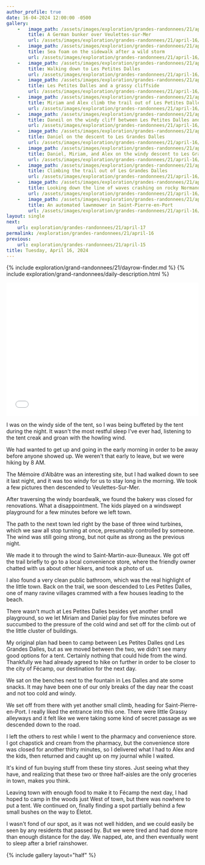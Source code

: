 ```yaml
---
author_profile: true
date: 16-04-2024 12:00:00 -0500
gallery: 
    -   image_path: /assets/images/exploration/grandes-randonnees/21/april-16/small/081810.jpg
        title: A German bunker over Veulettes-sur-Mer
        url: /assets/images/exploration/grandes-randonnees/21/april-16/large/081810.jpg
    -   image_path: /assets/images/exploration/grandes-randonnees/21/april-16/small/084211.jpg
        title: Sea foam on the sidewalk after a wild storm
        url: /assets/images/exploration/grandes-randonnees/21/april-16/large/084211.jpg
    -   image_path: /assets/images/exploration/grandes-randonnees/21/april-16/small/115901.jpg
        title: Walking down to Les Petites Dalles
        url: /assets/images/exploration/grandes-randonnees/21/april-16/large/115901.jpg
    -   image_path: /assets/images/exploration/grandes-randonnees/21/april-16/small/120650.jpg
        title: Les Petites Dalles and a grassy cliffside
        url: /assets/images/exploration/grandes-randonnees/21/april-16/large/120650.jpg
    -   image_path: /assets/images/exploration/grandes-randonnees/21/april-16/small/123036.jpg
        title: Miriam and Alex climb the trail out of Les Petites Dalles
        url: /assets/images/exploration/grandes-randonnees/21/april-16/large/123036.jpg
    -   image_path: /assets/images/exploration/grandes-randonnees/21/april-16/small/123456.jpg
        title: Daneil on the windy cliff between Les Petites Dalles and Les Grandes Dalles
        url: /assets/images/exploration/grandes-randonnees/21/april-16/large/123456.jpg
    -   image_path: /assets/images/exploration/grandes-randonnees/21/april-16/small/124128.jpg
        title: Daniel on the descent to Les Grandes Dalles
        url: /assets/images/exploration/grandes-randonnees/21/april-16/large/124128.jpg
    -   image_path: /assets/images/exploration/grandes-randonnees/21/april-16/small/124333.jpg
        title: Daniel, Miriam, and Alex on the windy descent to Les Grandes Dalles
        url: /assets/images/exploration/grandes-randonnees/21/april-16/large/124333.jpg
    -   image_path: /assets/images/exploration/grandes-randonnees/21/april-16/small/131348.jpg
        title: Climbing the trail out of Les Grandes Dalles
        url: /assets/images/exploration/grandes-randonnees/21/april-16/large/131348.jpg
    -   image_path: /assets/images/exploration/grandes-randonnees/21/april-16/small/135715.jpg
        title: Looking down the line of waves crashing on rocky Normandy beaches
        url: /assets/images/exploration/grandes-randonnees/21/april-16/large/135715.jpg
    -   image_path: /assets/images/exploration/grandes-randonnees/21/april-16/small/151148.jpg
        title: An automated lawnmower in Saint-Pierre-en-Port
        url: /assets/images/exploration/grandes-randonnees/21/april-16/large/151148.jpg
layout: single
next:
    url: exploration/grandes-randonnees/21/april-17
permalink: /exploration/grandes-randonnees/21/april-16
previous:
    url: exploration/grandes-randonnees/21/april-15
title: Tuesday, April 16, 2024
---
```

{% include exploration/grand-randonnees/21/dayrow-finder.md %}
{% include exploration/grand-randonnees/daily-description.html %}

<iframe width="100%" height="350px" frameborder="0" allowfullscreen allow="geolocation" src="//umap.openstreetmap.fr/en/map/april-16-2024-on-the-gr-21_1064936?scaleControl=true&miniMap=false&scrollWheelZoom=true&zoomControl=true&editMode=disabled&moreControl=true&searchControl=false&tilelayersControl=null&embedControl=false&datalayersControl=null&onLoadPanel=none&captionBar=false&captionMenus=false&editinosmControl=false&locateControl=false&captionControl=false#12/49.8284/0.5313"></iframe>

I was on the windy side of the tent, so I was being buffeted by the tent during the night. It wasn't the most restful sleep I've ever had, listening to the tent creak and groan with the howling wind.

We had wanted to get up and going in the early morning in order to be away before anyone showed up. We weren't that early to leave, but we were hiking by 8 AM.

The Mémoire d'Albâtre was an interesting site, but I had walked down to see it last night, and it was too windy for us to stay long in the morning. We took a few pictures then descended to Veulettes-Sur-Mer.

After traversing the windy boardwalk, we found the bakery was closed for renovations. What a disappointment. The kids played on a windswept playground for a few minutes before we left town.

The path to the next town led right by the base of three wind turbines, which we saw all stop turning at once, presumably controlled by someone. The wind was still going strong, but not quite as strong as the previous night.

We made it to through the wind to Saint-Martin-aux-Buneaux. We got off the trail briefly to go to a local convenience store, where the friendly owner chatted with us about other hikers, and took a photo of us.

I also found a very clean public bathroom, which was the real highlight of the little town. Back on the trail, we soon descended to Les Petites Dalles, one of many ravine villages crammed with a few houses leading to the beach.

There wasn't much at Les Petites Dalles besides yet another small playground, so we let Miriam and Daniel play for five minutes before we succumbed to the pressure of the cold wind and set off for the climb out of the little cluster of buildings.

My original plan had been to camp between Les Petites Dalles qnd Les Grandes Dalles, but as we moved between the two, we didn't see many good options for a tent. Certainly nothing that could hide from the wind. Thankfully we had already agreed to hike on further in order to be closer to the city of Fécamp, our destination for the next day.

We sat on the benches next to the fountain in Les Dalles and ate some snacks. It may have been one of our only breaks of the day near the coast and not too cold and windy.

We set off from there with yet another small climb, heading for Saint-Pierre-en-Port. I really liked the entrance into this one. There were little Grassy alleyways and it felt like we were taking some kind of secret passage as we descended down to the road.

I left the others to rest while I went to the pharmacy and convenience store. I got chapstick and cream from the pharmacy, but the convenience store was closed for another thirty minutes, so I delivered what I had to Alex and the kids, then returned and caught up on my journal while I waited.

It's kind of fun buying stuff from these tiny stores. Just seeing what they have, and realizing that these two or three half-aisles are the only groceries in town, makes you think.

Leaving town with enough food to make it to Fécamp the next day, I had hoped to camp in the woods just West of town, but there was nowhere to put a tent. We continued on, finally finding a spot partially behind a few small bushes on the way to Életot.

I wasn't fond of our spot, as it was not well hidden, and we could easily be seen by any residents that passed by. But we were tired and had done more than enough distance for the day. We napped, ate, and then eventually went to sleep after a brief rainshower.

{% include gallery layout="half" %}